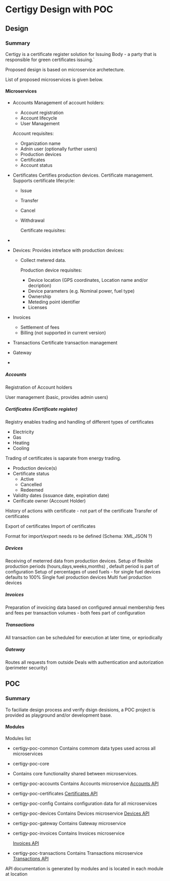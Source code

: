 # Certigy Design with POC

## Design

### Summary

Certigy is a certificate register solution for Issuing Body - a party that is responsible for green certificates issuing.`

Proposed design is based on microservice archetecture.

List of proposed microservices is given below.

#### Microservices

* Accounts
  Management of account holders:

  * Account registration
  * Account lifecycle
  * User Management

  Account requisites:

  * Organization name
  * Adnin user (optionally further users)
  * Production devices
  * Certificates
  * Account status
* Certificates
  Certifies production devices.
  Certificate management. Supports certificate lifecycle:

  * Issue
  * Transfer
  * Cancel
  * Withdrawal

    Certificate requisites:
*
* Devices:
  Provides intreface with production devices:

  * Collect metered data.

    Production device requisites:

    * Device location (GPS coordinates, Location name and/or decription)
    * Device parameters (e.g. Nominal power, fuel type)
    * Ownership
    * Meteding point identifier
    * Licenses
* Invoices

  * Settlement of fees
  * Billing (not supported in current version)
* Transactions
  Certificate transaction management
* Gateway
*

##### Accounts

Registration of Account holders

User management (basic, provides admin users)

##### Certificates (Certificate register)

Registry enables trading and handling of different types of certificates

* Electricity
* Gas
* Heating
* Cooling

Trading of certificates is saparate from energy trading.

* Production device(s)
* Certificate status
  * Active
  * Cancelled
  * Redeemed
* Validity dates (issuance date, expiration date)
* Cerificate owner (Account Holder)

History of actions with certificate - not part of the certificate
Transfer of certificates

Export of certificates
Import of certificates

Format for import/export needs ro be defined (Schema: XML,JSON ?)

##### Devices

Receiving of meterred data from production devices.
Setup of flexible production periods (hours,days,weeks,months) , default period is part of configuration
Setup of percentages of used fuels - for single fuel devices defaults to 100%
Single fuel production devices
Multi fuel production devices

##### Invoices

Preparation of invoicing data based on configured annual membership fees and fees per transaction volumes - both fees part of configuration

##### Transactions

All transaction can be scheduled for execution at later time, or epriodically

##### Gateway

Routes all requests from outside
Deals with authentication and autorization (perimeter security)

## POC

### Summary

To faciliate design process and verify dsign desisions, a POC project is provided as playground and/or development base.

#### Modules

Modules list

* certigy-poc-common
  Contains commom data types used across all microservices
* certigy-poc-core
* Contains core functionality shared between microservices.
* certigy-poc-accounts
  Contains Accounts microservice
  [Accounts API](certigy-poc-accounts/src/main/resources/apidocs/openapi.yaml)
* certigy-poc-certificates
  [Certificates API](certigy-poc-certificates/src/main/resources/apidocs/openapi.yaml)
* certigy-poc-config
  Contains configuration data for all microservices
* certigy-poc-devices
  Contains Devices microservice
  [Devices API](certigy-poc-devices/src/main/resources/apidocs/openapi.yaml)
* certigy-poc-gateway
  Contains Gateway microservice
* certigy-poc-invoices
  Contains Invoices microservice

  [Invoices API](certigy-poc-invoices/src/main/resources/apidocs/openapi.yaml)
* certigy-poc-transactions
  Contains Transactions microservice
  [Transactions API](ertigy-poc-transactions/src/main/resources/apidocs/openapi.yaml)

API documentation is generated by modules and is located in each module at location
